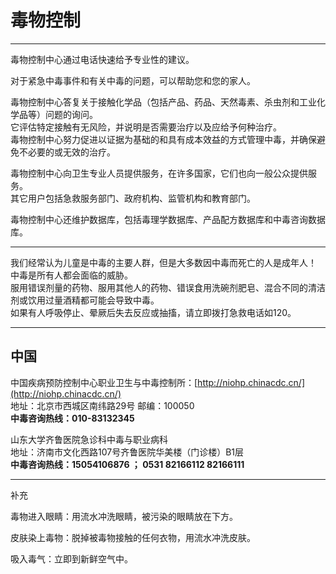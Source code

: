 # 毒物控制

---

毒物控制中心通过电话快速给予专业性的建议。

对于紧急中毒事件和有关中毒的问题，可以帮助您和您的家人。

毒物控制中心答复关于接触化学品（包括产品、药品、天然毒素、杀虫剂和工业化学品等）问题的询问。  
它评估特定接触有无风险，并说明是否需要治疗以及应给予何种治疗。  
毒物控制中心努力促进以证据为基础的和具有成本效益的方式管理中毒，并确保避免不必要的或无效的治疗。

毒物控制中心向卫生专业人员提供服务，在许多国家，它们也向一般公众提供服务。  
其它用户包括急救服务部门、政府机构、监管机构和教育部门。

毒物控制中心还维护数据库，包括毒理学数据库、产品配方数据库和中毒咨询数据库。

---

我们经常认为儿童是中毒的主要人群，但是大多数因中毒而死亡的人是成年人！中毒是所有人都会面临的威胁。   
服用错误剂量的药物、服用其他人的药物、错误食用洗碗剂肥皂、混合不同的清洁剂或饮用过量酒精都可能会导致中毒。  
如果有人呼吸停止、晕厥后失去反应或抽搐，请立即拨打急救电话如120。

---

## 中国

中国疾病预防控制中心职业卫生与中毒控制所：[http://niohp.chinacdc.cn/](http://niohp.chinacdc.cn/)  
地址：北京市西城区南纬路29号    邮编：100050  
**中毒咨询热线：010-83132345**

山东大学齐鲁医院急诊科中毒与职业病科  
地址：济南市文化西路107号齐鲁医院华美楼（门诊楼）B1层  
**中毒咨询热线：15054106876 ； 0531 82166112  82166111**

---

补充

毒物进入眼睛：用流水冲洗眼睛，被污染的眼睛放在下方。

皮肤染上毒物：脱掉被毒物接触的任何衣物，用流水冲洗皮肤。

吸入毒气：立即到新鲜空气中。

